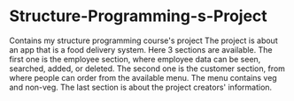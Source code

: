 # Structure-Programming-s-Project
Contains my structure programming course's project
The project is about an app that is a food delivery system. Here 3 sections are available. The first one is the employee section, where employee data can be seen, searched, added, or deleted. The second one is the customer section, from where people can order from the available menu. The menu contains veg and non-veg. The last section is about the project creators' information.  
